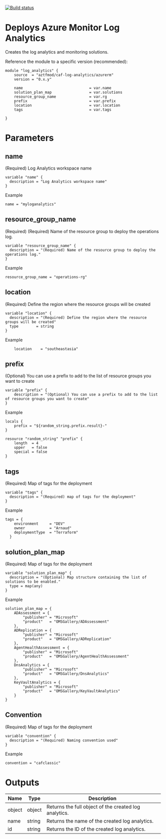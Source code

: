 [![Build status](https://dev.azure.com/azure-terraform/Blueprints/_apis/build/status/modules/log_analytics)](https://dev.azure.com/azure-terraform/Blueprints/_build/latest?definitionId=3)
# Deploys Azure Monitor Log Analytics 
Creates the log analytics and monitoring solutions. 


Reference the module to a specific version (recommended):
```hcl
module "log_analytics" {
    source  = "aztfmod/caf-log-analytics/azurerm"
    version = "0.x.y"

    name                              = var.name
    solution_plan_map                 = var.solutions
    resource_group_name               = var.rg
    prefix                            = var.prefix
    location                          = var.location
    tags                              = var.tags
    
}
```

# Parameters

## name
(Required) Log Analytics workspace name
```hcl
variable "name" {
  description = "Log Analytics workspace name"
}
```
Example
```hcl
name = "myloganalytics"
```

## resource_group_name
(Required) (Required) Name of the resource group to deploy the operations log.
```hcl
variable "resource_group_name" {
  description = "(Required) Name of the resource group to deploy the operations log."
}

```
Example
```hcl
resource_group_name = "operations-rg"
```

## location
(Required) Define the region where the resource groups will be created
```hcl
variable "location" {
  description = "(Required) Define the region where the resource groups will be created"
  type        = string
}
```
Example
```
    location    = "southeastasia"
```

## prefix
(Optional) You can use a prefix to add to the list of resource groups you want to create
```hcl
variable "prefix" {
    description = "(Optional) You can use a prefix to add to the list of resource groups you want to create"
}
```
Example
```hcl
locals {
    prefix = "${random_string.prefix.result}-"
}

resource "random_string" "prefix" {
    length  = 4
    upper   = false
    special = false
}
```

## tags
(Required) Map of tags for the deployment
```hcl
variable "tags" {
  description = "(Required) map of tags for the deployment"
}
```
Example
```hcl
tags = {
    environment     = "DEV"
    owner           = "Arnaud"
    deploymentType  = "Terraform"
  }
```

## solution_plan_map
(Required) Map of tags for the deployment
```hcl
variable "solution_plan_map" {
  description = "(Optional) Map structure containing the list of solutions to be enabled."
  type = map(any)
}
```
Example
```hcl
solution_plan_map = {
    ADAssessment = {
        "publisher" = "Microsoft"
        "product"   = "OMSGallery/ADAssessment"
    },
    ADReplication = {
        "publisher" = "Microsoft"
        "product"   = "OMSGallery/ADReplication"
    },
    AgentHealthAssessment = {
        "publisher" = "Microsoft"
        "product"   = "OMSGallery/AgentHealthAssessment"
    },
    DnsAnalytics = {
        "publisher" = "Microsoft"
        "product"   = "OMSGallery/DnsAnalytics"
    },
    KeyVaultAnalytics = {
        "publisher" = "Microsoft"
        "product"   = "OMSGallery/KeyVaultAnalytics"
    }
}

```

## Convention
(Required) Map of tags for the deployment
```hcl
variable "convention" {
  description = "(Required) Naming convention used"
}
```
Example
```hcl
convention = "cafclassic"
```


# Outputs
| Name | Type | Description | 
| -- | -- | -- | 
| object | object | Returns the full object of the created log analytics. |
| name | string | Returns the name of the created log analytics. |
| id | string | Returns the ID of the created log analytics. | 
